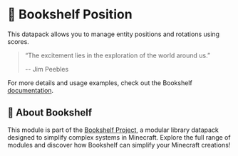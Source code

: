 # 🧭 Bookshelf Position

This datapack allows you to manage entity positions and rotations using scores.

> “The excitement lies in the exploration of the world around us.”
>
> -- Jim Peebles

For more details and usage examples, check out the Bookshelf [documentation](https://docs.mcbookshelf.dev/en/latest/modules/position.html).


## 📖 About Bookshelf

This module is part of the [Bookshelf Project](https://docs.mcbookshelf.dev/en/latest/index.html), a modular library datapack designed to simplify complex systems in Minecraft. Explore the full range of modules and discover how Bookshelf can simplify your Minecraft creations!
